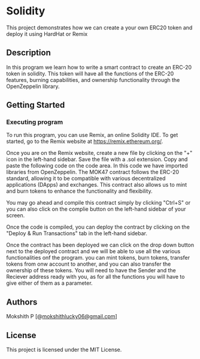 # Solidity

This project demonstrates how we can create a your own ERC20 token and deploy it using HardHat or Remix

## Description

In this program we learn how to write a smart contract to create an ERC-20 token in solidity. This token will have all the functions of the ERC-20 features, burning capabilities, and ownership functionality through the OpenZeppelin library.

## Getting Started

### Executing program

To run this program, you can use Remix, an online Solidity IDE. To get started, go to the Remix website at https://remix.ethereum.org/.

Once you are on the Remix website, create a new file by clicking on the "+" icon in the left-hand sidebar. Save the file with a .sol extension. Copy and paste the following code on the code area. In this code we have imported libraries from OpenZeppelin.
The MOK47 contract follows the ERC-20 standard, allowing it to be compatible with various decentralized applications (DApps) and exchanges.
This contract also allows us to mint and burn tokens to enhance the functionality and flexibility.

You may go ahead and compile this contract simply by clicking "Ctrl+S" or you can also click on the complie button on the left-hand sidebar of your screen.

Once the code is compiled, you can deploy the contract by clicking on the "Deploy & Run Transactions" tab in the left-hand sidebar.

Once the contract has been deployed we can click on the drop down button next to the deployed contract and we will be able to use all the various functionalities onf the program. you can mint tokens, burn tokens, transfer tokens from onw account to another, and you can also transfer the ownership of these tokens. You will need to have the Sender and the Reciever address ready with you, as for all the functions you will have to give either of them as a parameter.

## Authors

Mokshith P
[@mokshithlucky06@gmail.cpm]


## License

This project is licensed under the MIT License.
